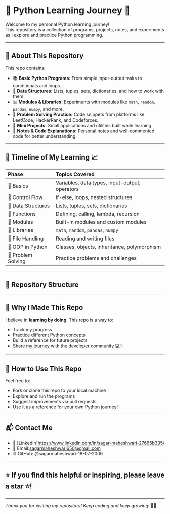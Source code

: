 # 🐍 Python Learning Journey 🚀

Welcome to my personal Python learning journey!  
This repository is a collection of programs, projects, notes, and experiments as I explore and practice Python programming.

---

## 📖 About This Repository

This repo contains:
- 📚 **Basic Python Programs:** From simple input-output tasks to conditionals and loops.
- 🧮 **Data Structures:** Lists, tuples, sets, dictionaries, and how to work with them.
- 📊 **Modules & Libraries:** Experiments with modules like `math`, `random`, `pandas`, `numpy`, and more.
- 🐛 **Problem Solving Practice:** Code snippets from platforms like LeetCode, HackerRank, and Codeforces.
- 📂 **Mini Projects:** Small applications and utilities built while learning.
- 📝 **Notes & Code Explanations:** Personal notes and well-commented code for better understanding.

---

## 📅 Timeline of My Learning 📈

| Phase            | Topics Covered                                 |
|:----------------|:------------------------------------------------|
| 📌 Basics         | Variables, data types, input-output, operators  |
| 📌 Control Flow   | if-else, loops, nested structures               |
| 📌 Data Structures| Lists, tuples, sets, dictionaries               |
| 📌 Functions      | Defining, calling, lambda, recursion            |
| 📌 Modules        | Built-in modules and custom modules             |
| 📌 Libraries      | `math`, `random`, `pandas`, `numpy`             |
| 📌 File Handling  | Reading and writing files                       |
| 📌 OOP in Python  | Classes, objects, inheritance, polymorphism     |
| 📌 Problem Solving| Practice problems and challenges                |

---

## 📂 Repository Structure


---

## 📌 Why I Made This Repo

I believe in **learning by doing**. This repo is a way to:
- Track my progress
- Practice different Python concepts
- Build a reference for future projects
- Share my journey with the developer community 💻✨

---

## 🚀 How to Use This Repo

Feel free to:
- Fork or clone this repo to your local machine
- Explore and run the programs
- Suggest improvements via pull requests
- Use it as a reference for your own Python journey!

---

## 📬 Contact Me

- 💼 [LinkedIn]https://www.linkedin.com/in/sagar-maheshwari-27665b335/
- 📧 Email:sagarmaheshwari650@gmail.com
- 🌐 GitHub: @sagarmaheshwari-18-07-2006

---

## ⭐️ If you find this helpful or inspiring, please leave a star ⭐️!

---

_Thank you for visiting my repository! Keep coding and keep growing!_ 🙌🐍

